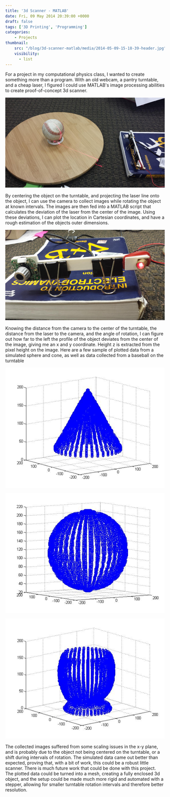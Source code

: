 ```yaml
---
title: '3d Scanner - MATLAB'
date: Fri, 09 May 2014 20:39:00 +0000
draft: false
tags: ['3D Printing', 'Programming']
categories:
    - Projects
thumbnail:
    src: "/blog/3d-scanner-matlab/media/2014-05-09-15-18-39-header.jpg"
    visibility:
      - list
---
```


For a project in my computational physics class, I wanted to create something more than a program. With an old webcam, a pantry turntable, and a cheap laser, I figured I could use MATLAB's image processing abilities to create proof-of-concept 3d scanner.

![2014-05-09 15.17.55.jpg](media/2014-05-09-15-17-55.jpg)

By centering the object on the turntable, and projecting the laser line onto the object, I can use the camera to collect images while rotating the object at known intervals. The images are then fed into a MATLAB script that calculates the deviation of the laser from the center of the image. Using these deviations, I can plot the location in Cartesian coordinates, and have a rough estimation of the objects outer dimensions. 

![2014-05-09 15.18.39.jpg](media/2014-05-09-15-18-39.jpg)

Knowing the distance from the camera to the center of the turntable, the distance from the laser to the camera, and the angle of rotation, I can figure out how far to the left the profile of the object deviates from the center of the image, giving me an x and y coordinate. Height z is extracted from the pixel height on the image. Here are a few sample of plotted data from a simulated sphere and cone, as well as data collected from a baseball on the turntable 

![Cone](media/cone1.jpg)

![Sphere](media/sphere1.jpg)

![Baseball.jpg](media/baseball2.jpg)

The collected images suffered from some scaling issues in the x-y plane, and is probably due to the object not being centered on the turntable, or a shift during intervals of rotation. The simulated data came out better than expected, proving that, with a bit of work, this could be a robust little scanner. There is much future work that could be done with this project. The plotted data could be turned into a mesh, creating a fully enclosed 3d object, and the setup could be made much more rigid and automated with a stepper, allowing for smaller turntable rotation intervals and therefore better resolution.